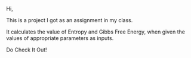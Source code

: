 Hi,

This is a project I got as an assignment in my class.

It calculates the value of Entropy and Gibbs Free Energy, when given the values of appropriate parameters as inputs.

Do Check It Out!
